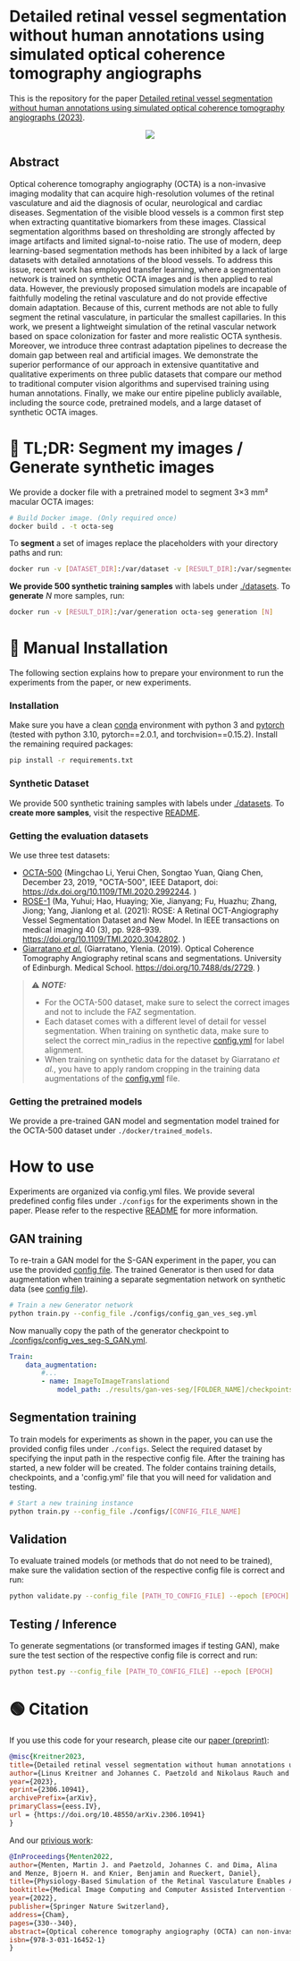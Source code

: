 # Detailed retinal vessel segmentation without human annotations using simulated optical coherence tomography angiographs
This is the repository for the paper [Detailed retinal vessel segmentation without human annotations using simulated optical coherence tomography angiographs (2023)](https://arxiv.org/abs/2306.10941)</b>.

<div style="text-align:center">
    <img src="images/abstract_v4_1.svg">
</div>


## Abstract
Optical coherence tomography angiography (OCTA) is a non-invasive imaging modality that can acquire high-resolution volumes of the retinal vasculature and aid the diagnosis of ocular, neurological and cardiac diseases. Segmentation of the visible blood vessels is a common first step when extracting quantitative biomarkers from these images. Classical segmentation algorithms based on thresholding are strongly affected by image artifacts and limited signal-to-noise ratio. The use of modern, deep learning-based segmentation methods has been inhibited by a lack of large datasets with detailed annotations of the blood vessels. To address this issue, recent work has employed transfer learning, where a segmentation network is trained on synthetic OCTA images and is then applied to real data.
However, the previously proposed simulation models are incapable of faithfully modeling the retinal vasculature and do not provide effective domain adaptation. Because of this, current methods are not able to fully segment the retinal vasculature, in particular the smallest capillaries.
In this work, we present a lightweight simulation of the retinal vascular network based on space colonization for faster and more realistic OCTA synthesis. Moreover, we introduce three contrast adaptation pipelines to decrease the domain gap between real and artificial images. We demonstrate the superior performance of our approach in extensive quantitative and qualitative experiments on three public datasets that compare our method to traditional computer vision algorithms and supervised training using human annotations.
Finally, we make our entire pipeline publicly available, including the source code, pretrained models, and a large dataset of synthetic OCTA images.

# 🔴 TL;DR: Segment my images / Generate synthetic images
We provide a docker file with a pretrained model to segment 3×3 mm² macular OCTA images:
```sh
# Build Docker image. (Only required once)
docker build . -t octa-seg
``` 
To **segment** a set of images replace the placeholders with your directory paths and run:
```sh
docker run -v [DATASET_DIR]:/var/dataset -v [RESULT_DIR]:/var/segmented octa-seg segmentation
``` 
**We provide 500 synthetic training samples** with labels under [./datasets](./datasets). To **generate** _N_ more samples, run:
```sh
docker run -v [RESULT_DIR]:/var/generation octa-seg generation [N]
``` 

# 🔵 Manual Installation
The following section explains how to prepare your environment to run the experiments from the paper, or new experiments. 

### Installation
Make sure you have a clean [conda](https://docs.conda.io/en/main/miniconda.html) environment with python 3 and [pytorch](https://pytorch.org/get-started/locally/) (tested with python 3.10, pytorch==2.0.1, and torchvision==0.15.2). Install the remaining required packages:
 ```sh
pip install -r requirements.txt
 ```


### Synthetic Dataset
We provide 500 synthetic training samples with labels under [./datasets](./datasets). To **create more samples**, visit the respective [README](./datasets/README.md).

### Getting the evaluation datasets 

We use three test datasets:
 - [OCTA-500](https://ieee-dataport.org/open-access/octa-500) (Mingchao Li, Yerui Chen, Songtao Yuan, Qiang Chen, December 23, 2019, "OCTA-500", IEEE Dataport, doi: https://dx.doi.org/10.1109/TMI.2020.2992244. )
 - [ROSE-1](https://imed.nimte.ac.cn/dataofrose.html) (Ma, Yuhui; Hao, Huaying; Xie, Jianyang; Fu, Huazhu; Zhang, Jiong; Yang, Jianlong et al. (2021): ROSE: A Retinal OCT-Angiography Vessel Segmentation Dataset and New Model. In IEEE transactions on medical imaging 40 (3), pp. 928–939. https://doi.org/10.1109/TMI.2020.3042802. )
 - [Giarratano <i>et al.</i>](https://datashare.ed.ac.uk/handle/10283/3528) (Giarratano, Ylenia. (2019). Optical Coherence Tomography Angiography retinal scans and segmentations. University of Edinburgh. Medical School. https://doi.org/10.7488/ds/2729. )


> ⚠️ **_NOTE:_**
> - For the OCTA-500 dataset, make sure to select the correct images and not to include the FAZ segmentation.
> - Each dataset comes with a different level of detail for vessel segmentation. When training on synthetic data, make sure to select the correct min_radius in the repective [config.yml](configs/config_ves_seg-S.yml#L37) for label alignment.
> - When training on synthetic data for the dataset by Giarratano <i>et al.</i>, you have to apply random cropping in the training data augmentations of the [config.yml](configs/config_ves_seg-S.yml#L79) file.

### Getting the pretrained models
We provide a pre-trained GAN model and segmentation model trained for the OCTA-500 dataset under  `./docker/trained_models`.


# How to use
Experiments are organized via config.yml files. We provide several predefined config files under `./configs` for the experiments shown in the paper. Please refer to the respective [README](configs/README.md) for more information.

## GAN training
To re-train a GAN model for the S-GAN experiment in the paper, you can use the provided [config file](./configs/config_gan_ves_seg.yml). The trained Generator is then used for data augmentation when training a separate segmentation network on synthetic data (see [config file](./configs/config_ves_seg-S_GAN.yml)).

```sh
# Train a new Generator network
python train.py --config_file ./configs/config_gan_ves_seg.yml 
```
Now manually copy the path of the generator checkpoint to [./configs/config_ves_seg-S_GAN.yml](./configs/config_ves_seg-S_GAN.yml).
```yml
Train:
    data_augmentation:
        #...
        - name: ImageToImageTranslationd
            model_path: ./results/gan-ves-seg/[FOLDER_NAME]/checkpoints/
```



## Segmentation training
To train models for experiments as shown in the paper, you can use the provided config files under `./configs`. Select the required dataset by specifying the input path in the respective config file. After the training has started, a new folder will be created. The folder contains training details, checkpoints, and a 'config.yml' file that you will need for validation and testing.
```sh
# Start a new training instance
python train.py --config_file ./configs/[CONFIG_FILE_NAME]
```

## Validation
To evaluate trained models (or methods that do not need to be trained), make sure the validation section of the respective config file is correct and run:
```sh
python validate.py --config_file [PATH_TO_CONFIG_FILE] --epoch [EPOCH]
```

## Testing / Inference
To generate segmentations (or transformed images if testing GAN), make sure the test section of the respective config file is correct and run:
```sh
python test.py --config_file [PATH_TO_CONFIG_FILE] --epoch [EPOCH]
```

# 🟢 Citation
If you use this code for your research, please cite our [paper (preprint)](https://arxiv.org/abs/2306.10941):
```bib
@misc{Kreitner2023,
title={Detailed retinal vessel segmentation without human annotations using simulated optical coherence tomography angiographs}, 
author={Linus Kreitner and Johannes C. Paetzold and Nikolaus Rauch and Chen Chen and Ahmed M. Hagag and Alaa E. Fayed and Sobha Sivaprasad and Sebastian Rausch and Julian Weichsel and Bjoern H. Menze and Matthias Harders and Benjamin Knier and Daniel Rueckert and Martin J. Menten},
year={2023},
eprint={2306.10941},
archivePrefix={arXiv},
primaryClass={eess.IV},
url = {https://doi.org/10.48550/arXiv.2306.10941}
}
```

And our [privious work](https://link.springer.com/chapter/10.1007/978-3-031-16452-1_32):
```bib
@InProceedings{Menten2022,
author={Menten, Martin J. and Paetzold, Johannes C. and Dima, Alina
and Menze, Bjoern H. and Knier, Benjamin and Rueckert, Daniel},
title={Physiology-Based Simulation of the Retinal Vasculature Enables Annotation-Free Segmentation of OCT Angiographs},
booktitle={Medical Image Computing and Computer Assisted Intervention -- MICCAI 2022},
year={2022},
publisher={Springer Nature Switzerland},
address={Cham},
pages={330--340},
abstract={Optical coherence tomography angiography (OCTA) can non-invasively image the eye's circulatory system. In order to reliably characterize the retinal vasculature, there is a need to automatically extract quantitative metrics from these images. The calculation of such biomarkers requires a precise semantic segmentation of the blood vessels. However, deep-learning-based methods for segmentation mostly rely on supervised training with voxel-level annotations, which are costly to obtain.},
isbn={978-3-031-16452-1}
}
```
